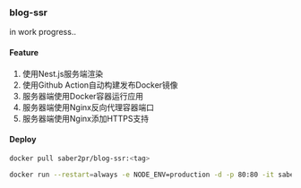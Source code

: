 ### blog-ssr

in work progress..

#### Feature

1. 使用Nest.js服务端渲染
2. 使用Github Action自动构建发布Docker镜像
3. 服务器端使用Docker容器运行应用
4. 服务器端使用Nginx反向代理容器端口
4. 服务器端使用Nginx添加HTTPS支持

#### Deploy

```bash
docker pull saber2pr/blog-ssr:<tag>
```

```bash
docker run --restart=always -e NODE_ENV=production -d -p 80:80 -it saber2pr/blog-ssr:<tag>
```
